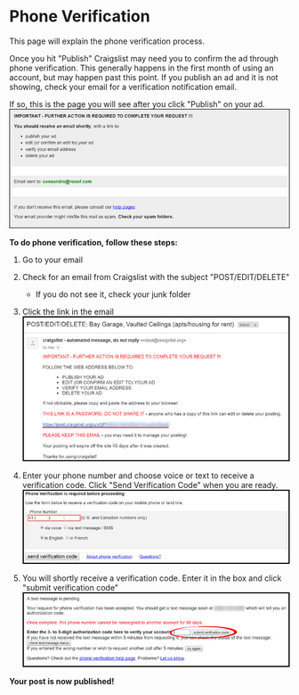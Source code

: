 # Phone Verification
This page will explain the phone verification process.

Once you hit "Publish" Craigslist may need you to confirm the ad through phone verification. This generally happens in the first month of using an account, but may happen past this point. If you publish an ad and it is not showing, check your email for a verification notification email.

If so, this is the page you will see after you click "Publish" on your ad.
![](email2.jpg)

**To do phone verification, follow these steps:**
1. Go to your email
2. Check for an email from Craigslist with the subject "POST/EDIT/DELETE"
   - If you do not see it, check your junk folder
3. Click the link in the email
![](email3.jpg)

4. Enter your phone number and choose voice or text to receive a verification code. Click "Send Verification Code" when you are ready.<br>
![](email4.jpg)

5. You will shortly receive a verification code. Enter it in the box and click "submit verification code"
![](email5.jpg)

**Your post is now published!**